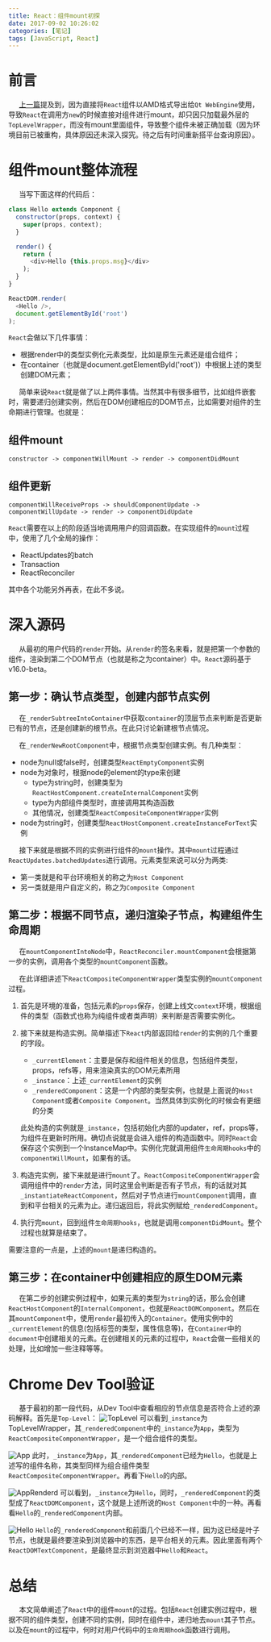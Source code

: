 ```yaml
---
title: React：组件mount初探
date: 2017-09-02 10:26:02
categories: [笔记]
tags: [JavaScript, React]
---
```


# 前言
&ensp;&ensp;&ensp;[上一篇](http://codingwith.me/2017/08/19/React%E4%B8%8EQt%20WebEngine/)提及到，因为直接将`React`组件以AMD格式导出给`Qt WebEngine`使用，导致`React`在调用方`new`的时候直接对组件进行mount，却只因只加载最外层的`TopLevelWrapper`，而没有mount里面组件，导致整个组件未被正确加载（因为环境目前已被重构，具体原因还未深入探究。待之后有时间重新搭平台查询原因）。

# 组件mount整体流程
&ensp;&ensp;&ensp;当写下面这样的代码后：
```js
class Hello extends Component {
  constructor(props, context) {
    super(props, context);
  }

  render() {
    return (
      <div>Hello {this.props.msg}</div>
    );
  }
}

ReactDOM.render(
  <Hello />,
  document.getElementById('root')
);
```
`React`会做以下几件事情：
- 根据render中的类型实例化元素类型，比如是原生元素还是组合组件；
- 在container（也就是document.getElementById('root')）中根据上述的类型创建DOM元素；

&ensp;&ensp;&ensp;简单来说`React`就是做了以上两件事情。当然其中有很多细节，比如组件嵌套时，需要递归创建实例，然后在DOM创建相应的DOM节点，比如需要对组件的生命期进行管理。也就是：

## 组件mount
`constructor -> componentWillMount -> render -> componentDidMount`

## 组件更新
`componentWillReceiveProps -> shouldComponentUpdate -> componentWillUpdate -> render -> componentDidUpdate`

`React`需要在以上的阶段适当地调用用户的回调函数。在实现组件的`mount`过程中，使用了几个全局的操作：
- ReactUpdates的batch
- Transaction
- ReactReconciler

其中各个功能另外再表，在此不多说。

# 深入源码

&ensp;&ensp;&ensp;从最初的用户代码的`render`开始。从`render`的签名来看，就是把第一个参数的组件，渲染到第二个DOM节点（也就是称之为container）中。`React`源码基于v16.0-beta。

## 第一步：确认节点类型，创建内部节点实例
&ensp;&ensp;&ensp;在`_renderSubtreeIntoContainer`中获取`container`的顶层节点来判断是否更新已有的节点，还是创建新的根节点。在此只讨论新建根节点情况。

&ensp;&ensp;&ensp;在`_renderNewRootComponent`中，根据节点类型创建实例。有几种类型：
- node为null或false时，创建类型`ReactEmptyComponent`实例
- node为对象时，根据node的element的type来创建
  - type为string时，创建类型为`ReactHostComponent.createInternalComponent`实例
  - type为内部组件类型时，直接调用其构造函数
  - 其他情况，创建类型`ReactCompositeComponentWrapper`实例
- node为string时，创建类型`ReactHostComponent.createInstanceForText`实例

&ensp;&ensp;&ensp;接下来就是根据不同的实例进行组件的`mount`操作。其中`mount`过程通过`ReactUpdates.batchedUpdates`进行调用。元素类型来说可以分为两类:
- 第一类就是和平台环境相关的称之为`Host Component`
- 另一类就是用户自定义的，称之为`Composite Component`


## 第二步：根据不同节点，递归渲染子节点，构建组件生命周期
&ensp;&ensp;&ensp;在`mountComponentIntoNode`中，`ReactReconciler.mountComponent`会根据第一步的实例，调用各个类型的`mountComponent`函数。

&ensp;&ensp;&ensp;在此详细讲述下`ReactCompositeComponentWrapper`类型实例的`mountComponent`过程。

1. 首先是环境的准备，包括元素的`props`保存，创建上线文`context`环境，根据组件的类型（函数式也称为纯组件或者类声明）来判断是否需要实例化。
2. 接下来就是构造实例。简单描述下`React`内部返回给`render`的实例的几个重要的字段。
    - `_currentElement`：主要是保存和组件相关的信息，包括组件类型，props，refs等，用来渲染真实的DOM元素所用
    - `_instance`：上述`_currentElement`的实例
    - `_renderedComponent`：这是一个内部的类型实例，也就是上面说的`Host Component`或者`Composite Component`。当然具体到实例化的时候会有更细的分类

    此处构造的实例就是`_instance`，包括初始化内部的updater，ref，props等，为组件在更新时所用。确切点说就是会进入组件的构造函数中。同时`React`会保存这个实例到一个InstanceMap中。实例化完就调用组件`生命周期hooks`中的`componentWillMount`，如果有的话。
3. 构造完实例，接下来就是进行`mount`了。`ReactCompositeComponentWrapper`会调用组件中的`render`方法，同时这里会判断是否有子节点，有的话就对其`_instantiateReactComponent`，然后对子节点进行`mountComponent`调用，直到和平台相关的元素为止。递归返回后，将此实例赋给`_renderedComponent`。

4. 执行完`mount`，回到组件`生命周期hooks`，也就是调用`componentDidMount`。整个过程也就算是结束了。

需要注意的一点是，上述的`mount`是递归构造的。

## 第三步：在container中创建相应的原生DOM元素
&ensp;&ensp;&ensp;在第二步的创建实例过程中，如果元素的类型为`string`的话，那么会创建`ReactHostComponent`的`InternalComponent`，也就是`ReactDOMComponent`。然后在其`mountComponent`中，使用`render`最初传入的`Container`。使用实例中的`_currentElement`的信息(包括标签的类型，属性信息等)，在`Container`中的`document`中创建相关的元素。在创建相关的元素的过程中，`React`会做一些相关的处理，比如增加一些注释等等。

# Chrome Dev Tool验证
&ensp;&ensp;&ensp;基于最初的那一段代码，从Dev Tool中查看相应的节点信息是否符合上述的源码解释。首先是`Top-Level`：
![TopLevel](TopLevel.PNG)
可以看到`_instance`为TopLevelWrapper，其`_renderedComponent`中的`_instance`为`App`，类型为`ReactCompositeComponentWrapper`，是一个组合组件的类型。

![App](App.PNG)
此时，`_instance`为`App`，其`_renderedComponent`已经为`Hello`，也就是上述写的组件名称，其类型同样为组合组件类型`ReactCompositeComponentWrapper`。再看下`Hello`的内部。

![AppRenderd](App-rendered.PNG)
可以看到，`_instance`为`Hello`，同时，`_renderedComponent`的类型成了`ReactDOMComponent`，这个就是上述所说的`Host Component`中的一种。再看看`Hello`的`_renderedComponent`内部。

![Hello](Hello.PNG)
`Hello`的`_renderedComponent`和前面几个已经不一样，因为这已经是叶子节点，也就是最终要渲染到浏览器中的东西，是平台相关的元素。因此里面有两个`ReactDOMTextComponent`，是最终显示到浏览器中`Hello`和`React`。


# 总结
&ensp;&ensp;&ensp;本文简单阐述了`React`中的组件`mount`的过程。包括`React`创建实例过程中，根据不同的组件类型，创建不同的实例，同时在组件中，递归地去`mount`其子节点。以及在`mount`的过程中，何时对用户代码中的`生命周期hook`函数进行调用。